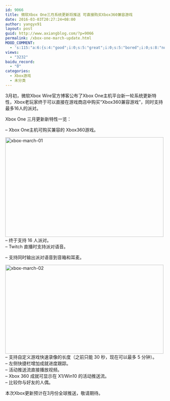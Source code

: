 ```yaml
---
id: 9066
title: 微软Xbox One三月系统更新将推送 可直接购买Xbox360兼容游戏
date: 2016-03-03T20:27:24+08:00
author: yangyx91
layout: post
guid: http://www.axiangblog.com/?p=9066
permalink: /xbox-one-march-update.html
MOOD_COMMENT:
  - 's:115:"a:6:{s:4:"good";i:0;s:5:"great";i:0;s:5:"bored";i:0;s:8:"nonsense";i:0;s:13:"notunderstand";i:0;s:7:"passing";i:0;}";'
views:
  - "3232"
baidu_record:
  - "0"
categories:
  - Xbox游戏
  - 未分类
---
```

3月初，微软Xbox Wire官方博客公布了Xbox One主机平台新一轮系统更新特性，Xbox老玩家终于可以直接在游戏商店中购买“Xbox360兼容游戏”，同时支持最多16人的派对。

Xbox One 三月更新新特性一览：

&#8211; Xbox One主机可购买兼容的 Xbox360游戏。

<a href="http://www.axiangblog.com/xbox-one-march-update.html/xbox-march-01" rel="attachment wp-att-9067" target="_blank"  rel="nofollow" ><img loading="lazy" class="aligncenter size-full wp-image-9067" src="http://www.axiangblog.com/wp-content/uploads/2016/03/xbox-march-01.jpg" alt="xbox-march-01" width="500" height="315" /></a>&#8211; 终于支持 16 人派对。  
&#8211; Twitch 直播时支持派对语音。

&#8211; 支持同时输出派对语音到音箱和耳麦。

<a href="http://www.axiangblog.com/xbox-one-march-update.html/xbox-march-02" rel="attachment wp-att-9068" target="_blank"  rel="nofollow" ><img loading="lazy" class="aligncenter size-full wp-image-9068" src="http://www.axiangblog.com/wp-content/uploads/2016/03/xbox-march-02.jpg" alt="xbox-march-02" width="500" height="281" /></a>&#8211; 支持自定义游戏快速录像的长度（之前只能 30 秒，现在可以最多 5 分钟）。  
&#8211; 左侧快捷栏增加成就进度跟踪。  
&#8211; 活动推送流直接播放视频。  
&#8211; Xbox 360 成就可显示在 X1/Win10 的活动推送流。  
&#8211; 比较你与好友的人偶。

本次Xbox更新预计在3月份全球推送，敬请期待。